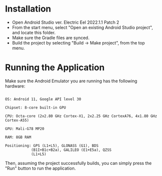 # Installation
* Open Android Studio ver. Electric Eel 2022.1.1 Patch 2
* From the start menu, select "Open an existing Android Studio project", and locate this folder.
* Make sure the Gradle files are synced.
* Build the project by selecting "Build -> Make project", from the top menu.

# Running the Application
Make sure the Android Emulator you are running has the following hardware:

```Google Pixel 6 (8 cores)

OS: Android 11, Google API level 30

Chipset: 8-core built-in GPU

CPU: Octa-core (2x2.80 GHz Cortex-X1, 2x2.25 GHz CortexA76, 4x1.80 GHz Cortex-A55)

GPU: Mali-G78 MP20

RAM: 8GB RAM

Positioning: GPS (L1+L5), GLONASS (G1), BDS
            (B1I+B1c+B2a), GALILEO (E1+E5a), QZSS
            (L1+L5)
```

Then, assuming the project successfully builds, you can simply press the "Run" button to run the application.

